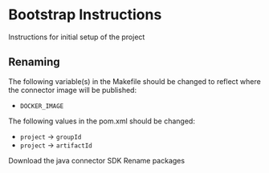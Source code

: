 # Bootstrap Instructions

Instructions for initial setup of the project

## Renaming

The following variable(s) in the Makefile should be changed to reflect where the connector image will be published:
- `DOCKER_IMAGE`

The following values in the pom.xml should be changed:
- `project` -> `groupId`
- `project` -> `artifactId`

Download the java connector SDK
Rename packages

